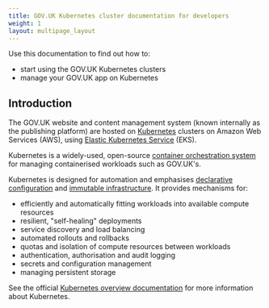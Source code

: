 ```yaml
---
title: GOV.UK Kubernetes cluster documentation for developers
weight: 1
layout: multipage_layout
---
```


Use this documentation to find out how to:

- start using the GOV.UK Kubernetes clusters
- manage your GOV.UK app on Kubernetes

## Introduction

The GOV.UK website and content management system (known internally as the publishing platform) are hosted on [Kubernetes](https://kubernetes.io/) clusters on Amazon Web Services (AWS), using [Elastic Kubernetes Service](https://aws.amazon.com/eks/) (EKS).

Kubernetes is a widely-used, open-source [container orchestration system](https://cloud.google.com/discover/what-is-container-orchestration) for managing containerised workloads such as GOV.UK's.

Kubernetes is designed for automation and emphasises [declarative configuration](https://github.com/kubernetes/design-proposals-archive/blob/main/architecture/declarative-application-management.md#declarative-configuration) and [immutable infrastructure](https://thenewstack.io/a-brief-look-at-immutable-infrastructure-and-why-it-is-such-a-quest/). It provides mechanisms for:

- efficiently and automatically fitting workloads into available compute resources
- resilient, "self-healing" deployments
- service discovery and load balancing
- automated rollouts and rollbacks
- quotas and isolation of compute resources between workloads
- authentication, authorisation and audit logging
- secrets and configuration management
- managing persistent storage

See the official [Kubernetes overview documentation](https://kubernetes.io/docs/concepts/overview/what-is-kubernetes/) for more information about Kubernetes.
